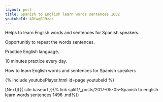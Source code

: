 ```yaml
---
layout: post
title: Spanish to English learn words sentences 1602 
youtubeId: 4DfwqBJ9zak
---
```

 
 
Helps to learn English words and sentences for Spanish speakers.

Opportunitiy to repeat the words sentences. 

Practice English language. 
 
10 minutes practice every day. 
 
How to learn English words and sentences for Spanish speakers 
 
{% include youtubePlayer.html id=page.youtubeId %}
 
 
[Next]({{ site.baseurl }}{% link  split1/_posts/2017-05-05-Spanish to english learn words sentences 1496 .md%})
 
